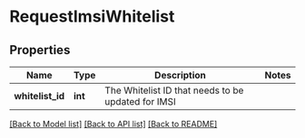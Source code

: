 # RequestImsiWhitelist

## Properties
Name | Type | Description | Notes
------------ | ------------- | ------------- | -------------
**whitelist_id** | **int** | The Whitelist ID that needs to be updated for IMSI | 

[[Back to Model list]](../../README.md#documentation-for-models) [[Back to API list]](../../README.md#documentation-for-api-endpoints) [[Back to README]](../../README.md)

